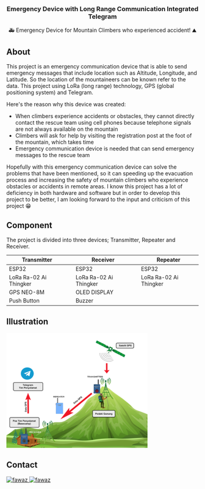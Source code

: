 
<br />
  <div align="left">
  <h3 align="center">Emergency Device with Long Range Communication Integrated Telegram</h3>
  <p align="center">
  🚑 Emergency Device for Mountain Climbers who experienced accident! ⛰️ 
  </p>
</div>

## About
This project is an emergency communication device that is able to send emergency messages that include location such as Altitude, Longitude, and Latitude. So the location of the mountaineers can be known refer to the data. This project using LoRa (long range) technology, GPS (global positioning system) and Telegram.

Here's the reason why this device was created:
* When climbers experience accidents or obstacles, they cannot directly contact the rescue team using cell phones because telephone signals are not always available on the mountain
* Climbers will ask for help by visiting the registration post at the foot of the mountain, which takes time
* Emergency communication device is needed that can send emergency messages to the rescue team
  
Hopefully with this emergency communication device can solve the problems that have been mentioned, so it can speeding up the evacuation process and increasing the safety of mountain climbers who experience obstacles or accidents in remote areas.
I know this project has a lot of deficiency in both hardware and software but in order to develop this project to be better, I am looking forward to the input and criticism of this project 😁

## Component

The project is divided into three devices; Transmitter, Repeater and Receiver. 

| Transmitter        || Receiver        || Repeater        | 
|-----------------|-|-----------------|-|-----------------|
| ESP32        || ESP32        || ESP32        |
| LoRa Ra-02 Ai Thingker        || LoRa Ra-02 Ai Thingker        || LoRa Ra-02 Ai Thingker        |
| GPS NEO-8M        || OLED DISPLAY        |
| Push Button        || Buzzer        |


## Illustration

<img src="https://github.com/LilWazy/Project_EmergencyDevice/blob/main/Emergency%20Device%20with%20LoRa%20Integrated%20with%20Telegram/Images/Illustration/Ilustration.png" alt="Illustration" width="370" height="300">

## Contact
 <a href="https://linkedin.com/in/fawaznawfal" target="_blank">
  <img src="https://img.shields.io/badge/LinkedIn-0077B5?style=for-the-badge&logo=linkedin&logoColor=white" alt="fawaz"/>
 </a>
 <a href="https://instagram.com/fawazn_" target="_blank">
  <img src="https://img.shields.io/badge/Instagram-fe4164?style=for-the-badge&logo=instagram&logoColor=white" alt="fawaz" />
 </a> 
